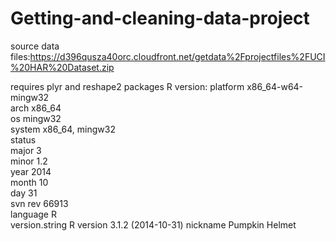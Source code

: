 Getting-and-cleaning-data-project
=================================
source data files:https://d396qusza40orc.cloudfront.net/getdata%2Fprojectfiles%2FUCI%20HAR%20Dataset.zip

requires plyr and reshape2 packages
R version:
platform       x86_64-w64-mingw32          
arch           x86_64                      
os             mingw32                     
system         x86_64, mingw32             
status                                     
major          3                           
minor          1.2                         
year           2014                        
month          10                          
day            31                          
svn rev        66913                       
language       R                           
version.string R version 3.1.2 (2014-10-31)
nickname       Pumpkin Helmet   
